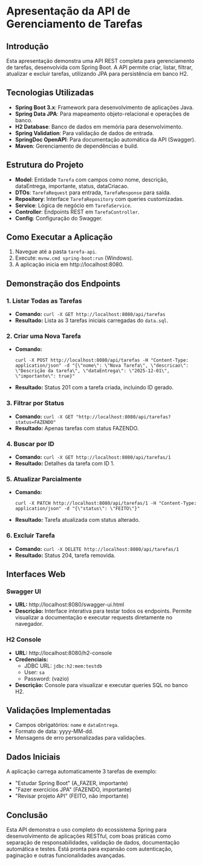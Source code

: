 # Apresentação da API de Gerenciamento de Tarefas

## Introdução
Esta apresentação demonstra uma API REST completa para gerenciamento de tarefas, desenvolvida com Spring Boot. A API permite criar, listar, filtrar, atualizar e excluir tarefas, utilizando JPA para persistência em banco H2.

## Tecnologias Utilizadas
- **Spring Boot 3.x**: Framework para desenvolvimento de aplicações Java.
- **Spring Data JPA**: Para mapeamento objeto-relacional e operações de banco.
- **H2 Database**: Banco de dados em memória para desenvolvimento.
- **Spring Validation**: Para validação de dados de entrada.
- **SpringDoc OpenAPI**: Para documentação automática da API (Swagger).
- **Maven**: Gerenciamento de dependências e build.

## Estrutura do Projeto
- **Model**: Entidade `Tarefa` com campos como nome, descrição, dataEntrega, importante, status, dataCriacao.
- **DTOs**: `TarefaRequest` para entrada, `TarefaResponse` para saída.
- **Repository**: Interface `TarefaRepository` com queries customizadas.
- **Service**: Lógica de negócio em `TarefaService`.
- **Controller**: Endpoints REST em `TarefaController`.
- **Config**: Configuração do Swagger.

## Como Executar a Aplicação
1. Navegue até a pasta `tarefa-api`.
2. Execute: `mvnw.cmd spring-boot:run` (Windows).
3. A aplicação inicia em http://localhost:8080.

## Demonstração dos Endpoints

### 1. Listar Todas as Tarefas
- **Comando:** `curl -X GET http://localhost:8080/api/tarefas`
- **Resultado:** Lista as 3 tarefas iniciais carregadas do `data.sql`.

### 2. Criar uma Nova Tarefa
- **Comando:**
  ```
  curl -X POST http://localhost:8080/api/tarefas -H "Content-Type: application/json" -d "{\"nome\": \"Nova Tarefa\", \"descricao\": \"Descrição da tarefa\", \"dataEntrega\": \"2025-12-01\", \"importante\": true}"
  ```
- **Resultado:** Status 201 com a tarefa criada, incluindo ID gerado.

### 3. Filtrar por Status
- **Comando:** `curl -X GET "http://localhost:8080/api/tarefas?status=FAZENDO"`
- **Resultado:** Apenas tarefas com status FAZENDO.

### 4. Buscar por ID
- **Comando:** `curl -X GET http://localhost:8080/api/tarefas/1`
- **Resultado:** Detalhes da tarefa com ID 1.

### 5. Atualizar Parcialmente
- **Comando:**
  ```
  curl -X PATCH http://localhost:8080/api/tarefas/1 -H "Content-Type: application/json" -d "{\"status\": \"FEITO\"}"
  ```
- **Resultado:** Tarefa atualizada com status alterado.

### 6. Excluir Tarefa
- **Comando:** `curl -X DELETE http://localhost:8080/api/tarefas/1`
- **Resultado:** Status 204, tarefa removida.

## Interfaces Web

### Swagger UI
- **URL:** http://localhost:8080/swagger-ui.html
- **Descrição:** Interface interativa para testar todos os endpoints. Permite visualizar a documentação e executar requests diretamente no navegador.

### H2 Console
- **URL:** http://localhost:8080/h2-console
- **Credenciais:**
  - JDBC URL: `jdbc:h2:mem:testdb`
  - User: `sa`
  - Password: (vazio)
- **Descrição:** Console para visualizar e executar queries SQL no banco H2.

## Validações Implementadas
- Campos obrigatórios: `nome` e `dataEntrega`.
- Formato de data: yyyy-MM-dd.
- Mensagens de erro personalizadas para validações.

## Dados Iniciais
A aplicação carrega automaticamente 3 tarefas de exemplo:
- "Estudar Spring Boot" (A_FAZER, importante)
- "Fazer exercícios JPA" (FAZENDO, importante)
- "Revisar projeto API" (FEITO, não importante)

## Conclusão
Esta API demonstra o uso completo do ecossistema Spring para desenvolvimento de aplicações RESTful, com boas práticas como separação de responsabilidades, validação de dados, documentação automática e testes. Está pronta para expansão com autenticação, paginação e outras funcionalidades avançadas.
